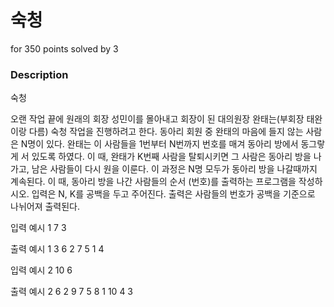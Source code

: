 # 숙청
for 350 points solved by 3

### Description

숙청

오랜 작업 끝에 원래의 회장 성민이를 몰아내고 회장이 된 대의원장 완태는(부회장 태완이랑 다름) 숙청 작업을 진행하려고 한다. 동아리 회원 중 완태의 마음에 들지 않는 사람은 N명이 있다. 완태는 이 사람들을 1번부터 N번까지 번호를 매겨 동아리 방에서 동그랗게 서 있도록 하였다.
이 때, 완태가 K번째 사람을 탈퇴시키면 그 사람은 동아리 방을 나가고, 남은 사람들이 다시 원을 이룬다. 이 과정은 N명 모두가 동아리 방을 나갈때까지 계속된다. 이 때, 동아리 방을 나간 사람들의 순서 (번호)를 출력하는 프로그램을 작성하시오.
입력은 N, K를 공백을 두고 주어진다.
출력은 사람들의 번호가 공백을 기준으로 나뉘어져 출력된다.


입력 예시 1
7 3

출력 예시 1
3 6 2 7 5 1 4


입력 예시 2
10 6

출력 예시 2
6 2 9 7 5 8 1 10 4 3
